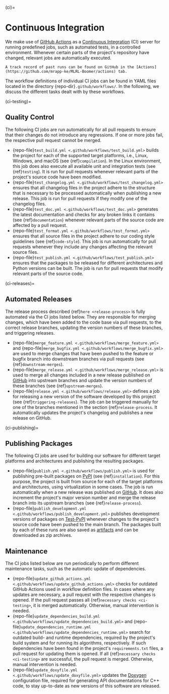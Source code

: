 (ci)=

# Continuous Integration

We make use of [GitHub Actions](https://docs.github.com/actions) as a [Continuous Integration](https://en.wikipedia.org/wiki/Continuous_integration) (CI) server for running predefined jobs, such as automated tests, in a controlled environment. Whenever certain parts of the project's repository have changed, relevant jobs are automatically executed.

```{tip}
A track record of past runs can be found on GitHub in the [Actions](https://github.com/mrapp-ke/MLRL-Boomer/actions) tab.
```

The workflow definitions of individual CI jobs can be found in YAML files located in the directory {repo-dir}`.github/workflows/`. In the following, we discuss the different tasks dealt with by these workflows.

(ci-testing)=

## Quality Control

The following CI jobs are run automatically for all pull requests to ensure that their changes do not introduce any regressions. If one or more jobs fail, the respective pull request cannot be merged.

- {repo-file}`test_build.yml <.github/workflows/test_build.yml>` builds the project for each of the supported target platforms, i.e., Linux, Windows, and macOS (see {ref}`compilation`). In the Linux environment, this job does also execute all available unit and integration tests (see {ref}`testing`). It is run for pull requests whenever relevant parts of the project's source code have been modified.
- {repo-file}`test_changelog.yml <.github/workflows/test_changelog.yml>` ensures that all changelog files in the project adhere to the structure that is necessary to be processed automatically when publishing a new release. This job is run for pull requests if they modify one of the changelog files.
- {repo-file}`test_doc.yml <.github/workflows/test_doc.yml>` generates the latest documentation and checks for any broken links it contains (see {ref}`documentation`) whenever relevant parts of the source code are affected by a pull request.
- {repo-file}`test_format.yml <.github/workflows/test_format.yml>` ensures that all source files in the project adhere to our coding style guidelines (see {ref}`code-style`). This job is run automatically for pull requests whenever they include any changes affecting the relevant source files.
- {repo-file}`test_publish.yml <.github/workflows/test_publish.yml>` ensures that the packages to be released for different architectures and Python versions can be built. The job is run for pull requests that modify relevant parts of the source code.

(ci-releases)=

## Automated Releases

The release process described {ref}`here <release-process>` is fully automated via the CI jobs listed below. They are responsible for merging changes, which have been added to the code base via pull requests, to the correct release branches, updating the version numbers of these branches, and triggering releases.

- {repo-file}`merge_feature.yml <.github/workflows/merge_feature.yml>` and {repo-file}`merge_bugfix.yml <.github/workflows/merge_bugfix.yml>` are used to merge changes that have been pushed to the feature or bugfix branch into downstream branches via pull requests (see {ref}`downstream-merges`).
- {repo-file}`merge_release.yml <.github/workflows/merge_release.yml>` is used to merge all changes included in a new release published on [GitHub](https://github.com/mrapp-ke/MLRL-Boomer/releases) into upstream branches and update the version numbers of these branches (see {ref}`upstream-merges`).
- {repo-file}`release.yml <.github/workflows/release.yml>` defines a job for releasing a new version of the software developed by this project (see {ref}`triggering-releases`). The job can be triggered manually for one of the branches mentioned in the section {ref}`release-process`. It automatically updates the project's changelog and publishes a new release on GitHub.

(ci-publishing)=

## Publishing Packages

The following CI jobs are used for building our software for different target platforms and architectures and publishing the resulting packages.

- {repo-file}`publish.yml <.github/workflows/publish.yml>` is used for publishing pre-built packages on [PyPI](https://pypi.org/) (see {ref}`installation`). For this purpose, the project is built from source for each of the target platforms and architectures, using virtualization in some cases. The job is run automatically when a new release was published on [GitHub](https://github.com/mrapp-ke/MLRL-Boomer/releases). It does also increment the project's major version number and merge the release branch into its upstream branches (see {ref}`release-process`).
- {repo-file}`publish_development.yml <.github/workflows/publish_development.yml>` publishes development versions of packages on [Test-PyPI](https://test.pypi.org/) whenever changes to the project's source code have been pushed to the main branch. The packages built by each of these runs are also saved as [artifacts](https://docs.github.com/actions/using-workflows/storing-workflow-data-as-artifacts) and can be downloaded as zip archives.

## Maintenance

The CI jobs listed below are run periodically to perform different maintenance tasks, such as the automatic update of dependencies.

- {repo-file}`update_github_actions.yml <.github/workflows/update_github_actions.yml>` checks for outdated GitHub Actions used in workflow definition files. In cases where any updates are necessary, a pull request with the respective changes is opened. If the pull request passes all {ref}`necessary checks <ci-testing>`, it is merged automatically. Otherwise, manual intervention is needed.
- {repo-file}`update_dependencies_build.yml <.github/workflows/update_dependencies_build.yml>` and {repo-file}`update_dependencies_runtime.yml <.github/workflows/update_dependencies_runtime.yml>` search for outdated build- and runtime dependencies, required by the project's build system and for running its algorithms, respectively. If such dependencies have been found in the project's `requirements.txt` files, a pull request for updating them is opened. If all {ref}`necessary checks <ci-testing>` are successful, the pull request is merged. Otherwise, manual intervention is needed.
- {repo-file}`update_doxyfile.yml <.github/workflows/update_doxyfile.yml>` updates the [Doxygen](https://doxygen.nl) configuration file, required for generating API documentations for C++ code, to stay up-to-date as new versions of this software are released.
